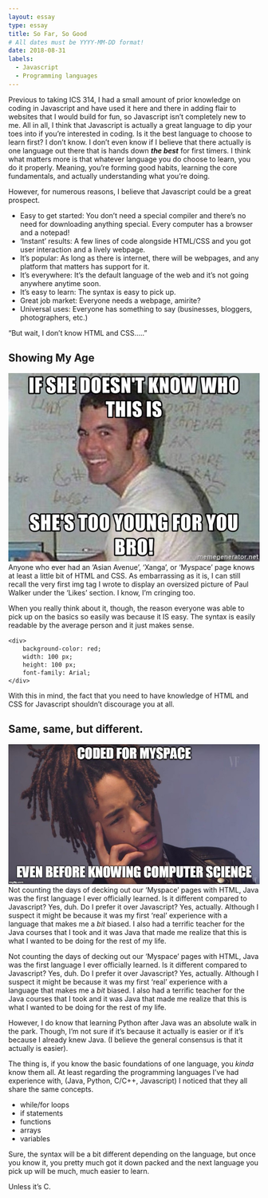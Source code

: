 ```yaml
---
layout: essay
type: essay
title: So Far, So Good
# All dates must be YYYY-MM-DD format!
date: 2018-08-31
labels:
  - Javascript
  - Programming languages
---
```



Previous to taking ICS 314, I had a small amount of prior knowledge on coding in Javascript and have used it here and there in adding flair to websites that I would build for fun, so Javascript isn’t completely new to me. All in all, I think that Javascript is actually a great language to dip your toes into if you’re interested in coding. Is it the best language to choose to learn first? I don’t know. I don’t even know if I believe that there actually is one language out there that is hands down **_the best_** for first timers. I think what matters more is that whatever language you do choose to learn, you do it properly. Meaning, you’re forming good habits, learning the core fundamentals, and actually understanding what you’re doing. 

However, for numerous reasons, I believe that Javascript could be a great prospect.

* Easy to get started: You don’t need a special compiler and there’s no need for downloading anything special. Every computer has a browser and a notepad!
* ‘Instant’ results: A few lines of code alongside HTML/CSS and you got user interaction and a lively webpage.
* It’s popular: As long as there is internet, there will be webpages, and any platform that matters has support for it.
* It’s everywhere: It’s the default language of the web and it’s not going anywhere anytime soon.
* It’s easy to learn: The syntax is easy to pick up.
* Great job market: Everyone needs a webpage, amirite?
* Universal uses: Everyone has something to say (businesses, bloggers, photographers, etc.)
  
“But wait, I don’t know HTML and CSS…..”

## Showing My Age
<img class="ui medium right floated rounded image" src="../images/myspace-meme.jpg"> Anyone who ever had an ‘Asian Avenue’, ‘Xanga’, or ‘Myspace’ page knows at least a little bit of HTML and CSS. As embarrassing as it is, I can still recall the very first img tag I wrote to display an oversized picture of Paul Walker under the ‘Likes’ section. I know, I’m cringing too.

When you really think about it, though, the reason everyone was able to pick up on the basics so easily was because it IS easy. The syntax is easily readable by the average person and it just makes sense. 

```
<div>
	background-color: red;
	width: 100 px;
	height: 100 px;
	font-family: Arial;
</div>
```

With this in mind, the fact that you need to have knowledge of HTML and CSS for Javascript shouldn’t discourage you at all.

## Same, same, but different.
<img class="ui medium right floated rounded image" src="../images/myspace.jpg"> Not counting the days of decking out our ‘Myspace’ pages with HTML, Java was the first language I ever officially learned.  Is it different compared to Javascript? Yes, duh. Do I prefer it over Javascript? Yes, actually. Although I suspect it might be because it was my first ‘real’ experience with a language that makes me a *bit* biased. I also had a terrific teacher for the Java courses that I took and it was Java that made me realize that this is what I wanted to be doing for the rest of my life.

Not counting the days of decking out our ‘Myspace’ pages with HTML, Java was the first language I ever officially learned.  Is it different compared to Javascript? Yes, duh. Do I prefer it over Javascript? Yes, actually. Although I suspect it might be because it was my first ‘real’ experience with a language that makes me a *bit* biased. I also had a terrific teacher for the Java courses that I took and it was Java that made me realize that this is what I wanted to be doing for the rest of my life.

However, I do know that learning Python after Java was an absolute walk in the park. Though, I’m not sure if it’s because it actually is easier or if it’s because I already knew Java. (I believe the general consensus is that it actually is easier).

The thing is, if you know the basic foundations of one language, you *kinda* know them all. At least regarding the programming languages I’ve had experience with, (Java, Python, C/C++, Javascript) I noticed that they all share the same concepts. 

* while/for loops
* if statements
* functions
* arrays
* variables

Sure, the syntax will be a bit different depending on the language, but once you know it, you pretty much got it down packed and the next language you pick up will be much, much easier to learn. 

Unless it’s C.
